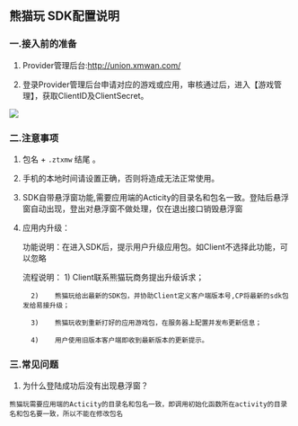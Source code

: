 ## 熊猫玩 SDK配置说明

 ###  一.接入前的准备

  1.  Provider管理后台:http://union.xmwan.com/

  2.   登录Provider管理后台申请对应的游戏或应用，审核通过后，进入【游戏管理】，获取ClientID及ClientSecret。

  ![](http://docs.mztgame.com/files/assets/img/panda-online1.jpg)


### 二.注意事项

  1.  包名 +   `.ztxmw`   结尾  。

  2.  手机的本地时间请设置正确，否则将造成无法正常使用。

  3.  SDK自带悬浮窗功能,需要应用端的Acticity的目录名和包名一致。登陆后悬浮窗自动出现，登出对悬浮窗不做处理，仅在退出接口销毁悬浮窗

  4.  应用内升级：

       功能说明：在进入SDK后，提示用户升级应用包。如Client不选择此功能，可以忽略

       流程说明：
            1)    Client联系熊猫玩商务提出升级诉求；

            2)    熊猫玩给出最新的SDK包，并协助Client定义客户端版本号,CP将最新的sdk包发给易接升级；

            3)    熊猫玩收到重新打好的应用游戏包，在服务器上配置并发布更新信息；

            4)    用户使用旧版本客户端即收到最新版本的更新提示。

### 三.常见问题

   1.  为什么登陆成功后没有出现悬浮窗？

    熊猫玩需要应用端的Acticity的目录名和包名一致，即调用初始化函数所在activity的目录名和包名要一致，所以不能在修改包名
